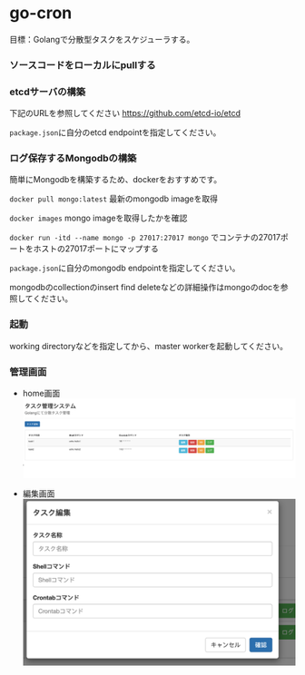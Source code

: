 # go-cron
目標：Golangで分散型タスクをスケジューラする。

### ソースコードをローカルにpullする

### etcdサーバの構築
下記のURLを参照してください
https://github.com/etcd-io/etcd

`package.json`に自分のetcd endpointを指定してください。

### ログ保存するMongodbの構築
簡単にMongodbを構築するため、dockerをおすすめです。

`docker pull mongo:latest` 最新のmongodb imageを取得

`docker images` mongo imageを取得したかを確認

`docker run -itd --name mongo -p 27017:27017 mongo` でコンテナの27017ポートをホストの27017ポートにマップする

`package.json`に自分のmongodb endpointを指定してください。
 
 mongodbのcollectionのinsert find deleteなどの詳細操作はmongoのdocを参照してください。
 
### 起動
working directoryなどを指定してから、master workerを起動してください。

### 管理画面
- home画面
![home](https://github.com/baikourin/go-cron/blob/master/src/github.com/gocron/master/main/webroot/static/home.png?raw=true)


- 編集画面
![edit](https://github.com/baikourin/go-cron/blob/master/src/github.com/gocron/master/main/webroot/static/edit.png?raw=true)
